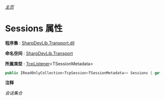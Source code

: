 ###### [主页](./Index.md "主页")

# Sessions 属性

**程序集** : [SharpDevLib.Transport.dll](./SharpDevLib.Transport.assembly.md "SharpDevLib.Transport.dll")

**命名空间** : [SharpDevLib.Transport](./SharpDevLib.Transport.namespace.md "SharpDevLib.Transport")

**所属类型** : [TcpListener](./SharpDevLib.Transport.TcpListener.1.md "TcpListener")\<TSessionMetadata\>

``` csharp
public IReadOnlyCollection<TcpSession<TSessionMetadata>> Sessions { get; }
```

**注释**

*会话集合*




